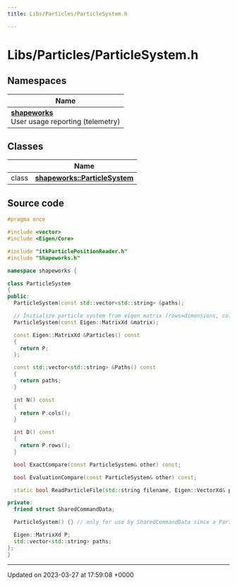 ```yaml
---
title: Libs/Particles/ParticleSystem.h

---
```


# Libs/Particles/ParticleSystem.h



## Namespaces

| Name           |
| -------------- |
| **[shapeworks](../Namespaces/namespaceshapeworks.md)** <br>User usage reporting (telemetry)  |

## Classes

|                | Name           |
| -------------- | -------------- |
| class | **[shapeworks::ParticleSystem](../Classes/classshapeworks_1_1ParticleSystem.md)**  |




## Source code

```cpp
#pragma once

#include <vector>
#include <Eigen/Core>

#include "itkParticlePositionReader.h"
#include "Shapeworks.h"

namespace shapeworks {

class ParticleSystem 
{
public:
  ParticleSystem(const std::vector<std::string> &paths);

  // Initialize particle system from eigen matrix (rows=dimensions, cols=num_samples)
  ParticleSystem(const Eigen::MatrixXd &matrix);

  const Eigen::MatrixXd &Particles() const
  {
    return P;
  };

  const std::vector<std::string> &Paths() const
  {
    return paths;
  }

  int N() const
  {
    return P.cols();
  }

  int D() const
  {
    return P.rows();
  }

  bool ExactCompare(const ParticleSystem& other) const;

  bool EvaluationCompare(const ParticleSystem& other) const;

  static bool ReadParticleFile(std::string filename, Eigen::VectorXd& points);

private:
  friend struct SharedCommandData;

  ParticleSystem() {} // only for use by SharedCommandData since a ParticleSystem should always be valid, never "empty"

  Eigen::MatrixXd P;
  std::vector<std::string> paths;
};
}
```


-------------------------------

Updated on 2023-03-27 at 17:59:08 +0000
